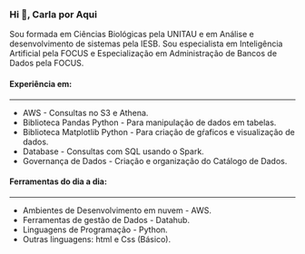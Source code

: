 <h3 align="left">Hi 👋,  Carla por Aqui</h3>

<p>Sou formada em Ciências Biológicas pela UNITAU e em Análise e desenvolvimento de sistemas pela IESB. Sou especialista em Inteligência Artificial pela FOCUS e Especialização em Administração de Bancos de Dados pela FOCUS. </p>

<h4 align="left">Experiência em: </h4>

---

- AWS - Consultas no S3 e Athena.
- Biblioteca Pandas Python -  Para manipulação de dados em tabelas.
- Biblioteca Matplotlib Python - Para criação de gŕaficos e visualização de dados.
- Database - Consultas com SQL usando o Spark.
- Governança de Dados - Criação e organização do Catálogo de Dados.

<h4 align="left">Ferramentas do dia a dia:</h4>

---

- Ambientes de Desenvolvimento em nuvem - AWS.
- Ferramentas de gestão de Dados - Datahub.
- Linguagens de Programação - Python.
- Outras linguagens: html e Css (Básico).

